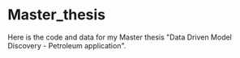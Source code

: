 # Master_thesis
Here is the code and data for my Master thesis "Data Driven Model Discovery - Petroleum application". 

